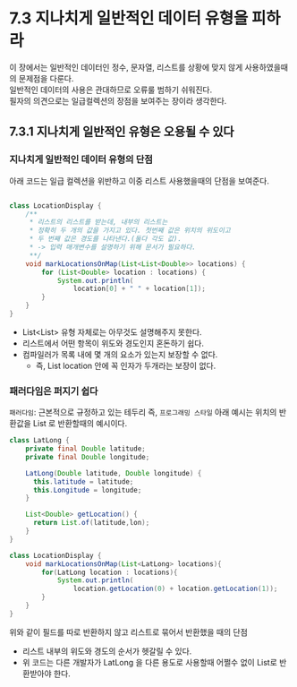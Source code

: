 # 7.3 지나치게 일반적인 데이터 유형을 피하라
이 장에서는 일반적인 데이터인 정수, 문자열, 리스트를 상황에 맞지 않게 사용하였을때의 문제점을 다룬다.<br>
일반적인 데이터의 사용은 관대하므로 오류룰 범하기 쉬워진다.<br>
필자의 의견으로는 일급컬렉션의 장점을 보여주는 장이라 생각한다.

## 7.3.1 지나치게 일반적인 유형은 오용될 수 있다

### 지나치게 일반적인 데이터 유형의 단점
아래 코드는 일급 컬렉션을 위반하고 이중 리스트 사용했을때의 단점을 보여준다.<br>

```java

class LocationDisplay {
    /**
     * 리스트의 리스트를 받는데, 내부의 리스트는
     * 정확히 두 개의 값을 가지고 있다. 첫번째 값은 위치의 위도이고
     * 두 번째 값은 경도를 나타낸다.(둘다 각도 값).
     * -> 입력 매개변수를 설명하기 위해 문서가 필요하다.
     **/
    void markLocationsOnMap(List<List<Double>> locations) {
        for (List<Double> location : locations) {
            System.out.println(
                location[0] + " " + location[1]);
        }
    }
}
```

- List<List<Double>> 유형 자체로는 아무것도 설명해주지 못한다.
- 리스트에서 어떤 항목이 위도와 경도인지 혼돈하기 쉽다.
- 컴파일러가 목록 내에 몇 개의 요소가 있는지 보장할 수 없다.
    - 즉, List<Double> location 안에 꼭 인자가 두개라는 보장이 없다.

### 패러다임은 퍼지기 쉽다
`패러다임`:  근본적으로 규정하고 있는 테두리 즉, `프로그래밍 스타일`
아래 예시는 위치의 반환값을 List<Double> 로 반환할때의 예시이다.<br>

```java
class LatLong {
    private final Double latitude;
    private final Double longitude;

    LatLong(Double latitude, Double longitude) {
      this.latitude = latitude;
      this.Longitude = longitude;
    }  

    List<Double> getLocation() {
      return List.of(latitude,lon);
    }
}

class LocationDisplay {
    void markLocationsOnMap(List<LatLong> locations){
        for(LatLong location : locations){
            System.out.println(
                location.getLocation(0) + location.getLocation(1));
        }
    }
}
```

위와 같이 필드를 따로 반환하지 않고 리스트로 묶어서 반환했을 때의 단점<br>
- 리스트 내부의 위도와 경도의 순서가 헷갈릴 수 있다.
- 위 코드는 다른 개발자가 LatLong 을 다른 용도로 사용할때 어쩔수 없이 List<Double>로 반환받아야 한다.
